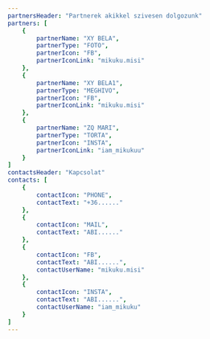 ```yaml
---
partnersHeader: "Partnerek akikkel szivesen dolgozunk"
partners: [
    {
        partnerName: "XY BELA",
        partnerType: "FOTO",
        partnerIcon: "FB",
        partnerIconLink: "mikuku.misi"
    },
    {
        partnerName: "XY BELA1",
        partnerType: "MEGHIVO",
        partnerIcon: "FB",
        partnerIconLink: "mikuku.misi"
    },
    {
        partnerName: "ZQ MARI",
        partnerType: "TORTA",
        partnerIcon: "INSTA",
        partnerIconLink: "iam_mikukuu"
    }
]
contactsHeader: "Kapcsolat"
contacts: [
    {
        contactIcon: "PHONE",
        contactText: "+36......"
    },
    {
        contactIcon: "MAIL",
        contactText: "ABI......"
    },
    {
        contactIcon: "FB",
        contactText: "ABI......",
        contactUserName: "mikuku.misi"
    },
    {
        contactIcon: "INSTA",
        contactText: "ABI......",
        contactUserName: "iam_mikuku"
    }
]
---
```

